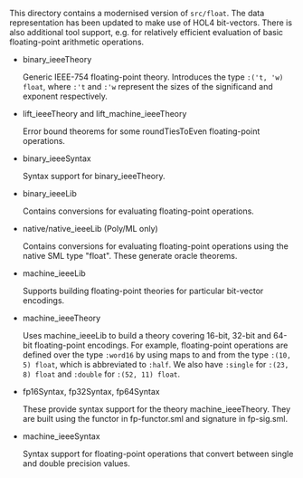 This directory contains a modernised version of `src/float`. The data
representation has been updated to make use of HOL4 bit-vectors. There is also
additional tool support, e.g. for relatively efficient evaluation of basic
floating-point arithmetic operations.

 * binary_ieeeTheory

   Generic IEEE-754 floating-point theory. Introduces the type
   ``:('t, 'w) float``, where ``:'t`` and ``:'w`` represent the sizes of the
   significand and exponent respectively.

 * lift_ieeeTheory and lift_machine_ieeeTheory

   Error bound theorems for some roundTiesToEven floating-point operations.

 * binary_ieeeSyntax

   Syntax support for binary_ieeeTheory.

 * binary_ieeeLib

   Contains conversions for evaluating floating-point operations.

 * native/native_ieeeLib (Poly/ML only)

   Contains conversions for evaluating floating-point operations using the
   native SML type "float". These generate oracle theorems.

 * machine_ieeeLib

   Supports building floating-point theories for particular bit-vector
   encodings.

 * machine_ieeeTheory

   Uses machine_ieeeLib to build a theory covering 16-bit, 32-bit and 64-bit
   floating-point encodings. For example, floating-point operations are defined
   over the type ``:word16`` by using maps to and from the type
   ``:(10, 5) float``, which is abbreviated to ``:half``. We also have
   ``:single`` for ``:(23, 8) float`` and ``:double`` for ``:(52, 11) float``.

 * fp16Syntax, fp32Syntax, fp64Syntax

   These provide syntax support for the theory machine_ieeeTheory. They are
   built using the functor in fp-functor.sml and signature in fp-sig.sml.

 * machine_ieeeSyntax

   Syntax support for floating-point operations that convert between single and
   double precision values.
